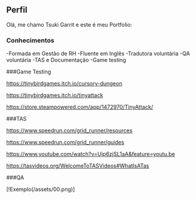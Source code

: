 ## Perfil

  Olá, me chamo Tsuki Garrit e este é meu Portfolio:

### Conhecimentos

  -Formada em Gestão de RH
  -Fluente em Inglês
  -Tradutora voluntária
  -QA voluntária
  -TAS e Documentação
  -Game testing

###Game Testing

  https://tinybirdgames.itch.io/cursory-dungeon

  https://tinybirdgames.itch.io/tinyattack

  https://store.steampowered.com/app/1472970/TinyAttack/

###TAS

  https://www.speedrun.com/grid_runner/resources 

  https://www.speedrun.com/grid_runner/guides 

  https://www.youtube.com/watch?v=Ujp6zjSL1aA&feature=youtu.be 

  https://tasvideos.org/WelcomeToTASVideos#WhatIsATas

###QA 

  [!Exemplo(/assets/00.png)]








